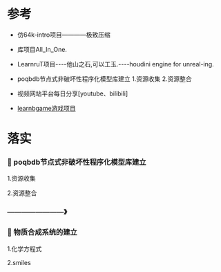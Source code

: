# 参考
*	仿64k-intro项目————极致压缩

*	库项目All_In_One.


*	LearnruT项目----他山之石,可以工玉.----houdini engine for unreal-ing.


*	poqbdb节点式非破坏性程序化模型库建立	1.资源收集 2.资源整合



*	视频网站平台每日分享[youtube、bilibili]

*	[learnbgame游戏项目](UnreaLearnbgame)


# 落实

### :compass: poqbdb节点式非破坏性程序化模型库建立	

1.资源收集 

2.资源整合

### ————————》

### :compass: 物质合成系统的建立

1.化学方程式

2.smiles
